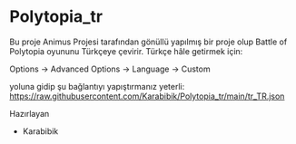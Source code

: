 # Polytopia_tr
Bu proje Animus Projesi tarafından gönüllü yapılmış bir proje olup Battle of Polytopia oyununu Türkçeye çevirir. Türkçe hâle getirmek için:

Options -> Advanced Options -> Language -> Custom

yoluna gidip şu bağlantıyı yapıştırmanız yeterli: https://raw.githubusercontent.com/Karabibik/Polytopia_tr/main/tr_TR.json

Hazırlayan
- Karabibik
